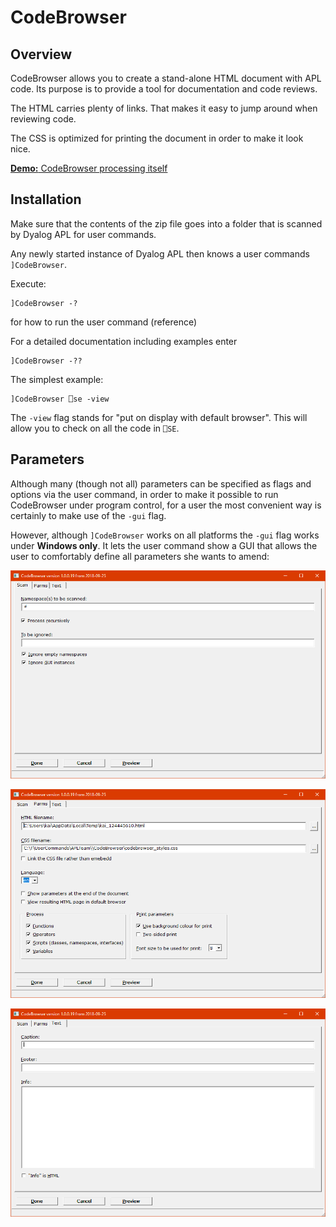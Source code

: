 # CodeBrowser


## Overview

CodeBrowser allows you to create a stand-alone HTML document with APL code. Its purpose is to provide a tool for documentation and code reviews.

The HTML carries plenty of links. That makes it easy to jump around when reviewing code.

The CSS is optimized for printing the document in order to make it look nice.

[**Demo:** CodeBrowser processing itself](http://htmlpreview.github.com/?https://github.com/aplteam/CodeBrowser/blob/master/CodeBrowser_CodeReview.html)


## Installation

Make sure that the contents of the zip file goes into a folder that is scanned by Dyalog APL for user commands.

Any newly started instance of Dyalog APL then knows a user commands `]CodeBrowser`.

Execute:

```
]CodeBrowser -?
```

for how to run the user command (reference)

For a detailed documentation including examples enter

```
]CodeBrowser -??
```

The simplest example:

```
]CodeBrowser ⎕se -view
```

The `-view` flag stands for "put on display with default browser". This will allow you to check on all the code in `⎕SE`.


## Parameters

Although many (though not all) parameters can be specified as flags and options via the user command, in order to make it possible 
to run CodeBrowser under program control, for a user the most convenient way is certainly to make use of the `-gui` flag.

However, although `]CodeBrowser` works on all platforms the `-gui` flag works under **Windows only**.
It lets the user command show a GUI that allows the user to comfortably define all parameters she wants to amend:

![](images/gui_1.png "First tab of CodeBrowser's GUI")

![](images/gui_2.png "Second tab of CodeBrowser's GUI")

![](images/gui_3.png "Third tab of CodeBrowser's GUI")


